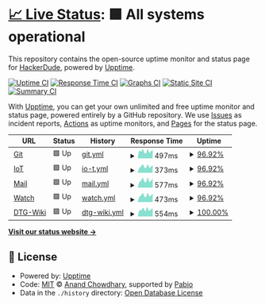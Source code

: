 # [📈 Live Status](https://ThatHackerDudeFromCyberspace.github.io/uptime): <!--live status--> **🟩 All systems operational**

This repository contains the open-source uptime monitor and status page for [HackerDude](https://ThatHackerDudeFromCyberspace.github.io/uptime), powered by [Upptime](https://github.com/upptime/upptime).

[![Uptime CI](https://github.com/ThatHackerDudeFromCyberspace/uptime/workflows/Uptime%20CI/badge.svg)](https://github.com/ThatHackerDudeFromCyberspace/uptime/actions?query=workflow%3A%22Uptime+CI%22)
[![Response Time CI](https://github.com/ThatHackerDudeFromCyberspace/uptime/workflows/Response%20Time%20CI/badge.svg)](https://github.com/ThatHackerDudeFromCyberspace/uptime/actions?query=workflow%3A%22Response+Time+CI%22)
[![Graphs CI](https://github.com/ThatHackerDudeFromCyberspace/uptime/workflows/Graphs%20CI/badge.svg)](https://github.com/ThatHackerDudeFromCyberspace/uptime/actions?query=workflow%3A%22Graphs+CI%22)
[![Static Site CI](https://github.com/ThatHackerDudeFromCyberspace/uptime/workflows/Static%20Site%20CI/badge.svg)](https://github.com/ThatHackerDudeFromCyberspace/uptime/actions?query=workflow%3A%22Static+Site+CI%22)
[![Summary CI](https://github.com/ThatHackerDudeFromCyberspace/uptime/workflows/Summary%20CI/badge.svg)](https://github.com/ThatHackerDudeFromCyberspace/uptime/actions?query=workflow%3A%22Summary+CI%22)

With [Upptime](https://upptime.js.org), you can get your own unlimited and free uptime monitor and status page, powered entirely by a GitHub repository. We use [Issues](https://github.com/ThatHackerDudeFromCyberspace/uptime/issues) as incident reports, [Actions](https://github.com/ThatHackerDudeFromCyberspace/uptime/actions) as uptime monitors, and [Pages](https://ThatHackerDudeFromCyberspace.github.io/uptime) for the status page.

<!--start: status pages-->
<!-- This summary is generated by Upptime (https://github.com/upptime/upptime) -->
<!-- Do not edit this manually, your changes will be overwritten -->
<!-- prettier-ignore -->
| URL | Status | History | Response Time | Uptime |
| --- | ------ | ------- | ------------- | ------ |
| <img alt="" src="https://icons.duckduckgo.com/ip3/git.hackerdude.tech.ico" height="13"> [Git](https://git.hackerdude.tech/) | 🟩 Up | [git.yml](https://github.com/ThatHackerDudeFromCyberspace/uptime/commits/HEAD/history/git.yml) | <details><summary><img alt="Response time graph" src="./graphs/git/response-time-week.png" height="20"> 497ms</summary><br><a href="https://uptime.hackerdude.tech/history/git"><img alt="Response time 523" src="https://img.shields.io/endpoint?url=https%3A%2F%2Fraw.githubusercontent.com%2FThatHackerDudeFromCyberspace%2Fuptime%2FHEAD%2Fapi%2Fgit%2Fresponse-time.json"></a><br><a href="https://uptime.hackerdude.tech/history/git"><img alt="24-hour response time 591" src="https://img.shields.io/endpoint?url=https%3A%2F%2Fraw.githubusercontent.com%2FThatHackerDudeFromCyberspace%2Fuptime%2FHEAD%2Fapi%2Fgit%2Fresponse-time-day.json"></a><br><a href="https://uptime.hackerdude.tech/history/git"><img alt="7-day response time 497" src="https://img.shields.io/endpoint?url=https%3A%2F%2Fraw.githubusercontent.com%2FThatHackerDudeFromCyberspace%2Fuptime%2FHEAD%2Fapi%2Fgit%2Fresponse-time-week.json"></a><br><a href="https://uptime.hackerdude.tech/history/git"><img alt="30-day response time 509" src="https://img.shields.io/endpoint?url=https%3A%2F%2Fraw.githubusercontent.com%2FThatHackerDudeFromCyberspace%2Fuptime%2FHEAD%2Fapi%2Fgit%2Fresponse-time-month.json"></a><br><a href="https://uptime.hackerdude.tech/history/git"><img alt="1-year response time 523" src="https://img.shields.io/endpoint?url=https%3A%2F%2Fraw.githubusercontent.com%2FThatHackerDudeFromCyberspace%2Fuptime%2FHEAD%2Fapi%2Fgit%2Fresponse-time-year.json"></a></details> | <details><summary><a href="https://uptime.hackerdude.tech/history/git">96.92%</a></summary><a href="https://uptime.hackerdude.tech/history/git"><img alt="All-time uptime 98.38%" src="https://img.shields.io/endpoint?url=https%3A%2F%2Fraw.githubusercontent.com%2FThatHackerDudeFromCyberspace%2Fuptime%2FHEAD%2Fapi%2Fgit%2Fuptime.json"></a><br><a href="https://uptime.hackerdude.tech/history/git"><img alt="24-hour uptime 100.00%" src="https://img.shields.io/endpoint?url=https%3A%2F%2Fraw.githubusercontent.com%2FThatHackerDudeFromCyberspace%2Fuptime%2FHEAD%2Fapi%2Fgit%2Fuptime-day.json"></a><br><a href="https://uptime.hackerdude.tech/history/git"><img alt="7-day uptime 96.92%" src="https://img.shields.io/endpoint?url=https%3A%2F%2Fraw.githubusercontent.com%2FThatHackerDudeFromCyberspace%2Fuptime%2FHEAD%2Fapi%2Fgit%2Fuptime-week.json"></a><br><a href="https://uptime.hackerdude.tech/history/git"><img alt="30-day uptime 96.11%" src="https://img.shields.io/endpoint?url=https%3A%2F%2Fraw.githubusercontent.com%2FThatHackerDudeFromCyberspace%2Fuptime%2FHEAD%2Fapi%2Fgit%2Fuptime-month.json"></a><br><a href="https://uptime.hackerdude.tech/history/git"><img alt="1-year uptime 98.38%" src="https://img.shields.io/endpoint?url=https%3A%2F%2Fraw.githubusercontent.com%2FThatHackerDudeFromCyberspace%2Fuptime%2FHEAD%2Fapi%2Fgit%2Fuptime-year.json"></a></details>
| <img alt="" src="https://icons.duckduckgo.com/ip3/iot.hackerdude.tech.ico" height="13"> [IoT](https://iot.hackerdude.tech/) | 🟩 Up | [io-t.yml](https://github.com/ThatHackerDudeFromCyberspace/uptime/commits/HEAD/history/io-t.yml) | <details><summary><img alt="Response time graph" src="./graphs/io-t/response-time-week.png" height="20"> 373ms</summary><br><a href="https://uptime.hackerdude.tech/history/io-t"><img alt="Response time 510" src="https://img.shields.io/endpoint?url=https%3A%2F%2Fraw.githubusercontent.com%2FThatHackerDudeFromCyberspace%2Fuptime%2FHEAD%2Fapi%2Fio-t%2Fresponse-time.json"></a><br><a href="https://uptime.hackerdude.tech/history/io-t"><img alt="24-hour response time 456" src="https://img.shields.io/endpoint?url=https%3A%2F%2Fraw.githubusercontent.com%2FThatHackerDudeFromCyberspace%2Fuptime%2FHEAD%2Fapi%2Fio-t%2Fresponse-time-day.json"></a><br><a href="https://uptime.hackerdude.tech/history/io-t"><img alt="7-day response time 373" src="https://img.shields.io/endpoint?url=https%3A%2F%2Fraw.githubusercontent.com%2FThatHackerDudeFromCyberspace%2Fuptime%2FHEAD%2Fapi%2Fio-t%2Fresponse-time-week.json"></a><br><a href="https://uptime.hackerdude.tech/history/io-t"><img alt="30-day response time 400" src="https://img.shields.io/endpoint?url=https%3A%2F%2Fraw.githubusercontent.com%2FThatHackerDudeFromCyberspace%2Fuptime%2FHEAD%2Fapi%2Fio-t%2Fresponse-time-month.json"></a><br><a href="https://uptime.hackerdude.tech/history/io-t"><img alt="1-year response time 510" src="https://img.shields.io/endpoint?url=https%3A%2F%2Fraw.githubusercontent.com%2FThatHackerDudeFromCyberspace%2Fuptime%2FHEAD%2Fapi%2Fio-t%2Fresponse-time-year.json"></a></details> | <details><summary><a href="https://uptime.hackerdude.tech/history/io-t">96.92%</a></summary><a href="https://uptime.hackerdude.tech/history/io-t"><img alt="All-time uptime 96.20%" src="https://img.shields.io/endpoint?url=https%3A%2F%2Fraw.githubusercontent.com%2FThatHackerDudeFromCyberspace%2Fuptime%2FHEAD%2Fapi%2Fio-t%2Fuptime.json"></a><br><a href="https://uptime.hackerdude.tech/history/io-t"><img alt="24-hour uptime 100.00%" src="https://img.shields.io/endpoint?url=https%3A%2F%2Fraw.githubusercontent.com%2FThatHackerDudeFromCyberspace%2Fuptime%2FHEAD%2Fapi%2Fio-t%2Fuptime-day.json"></a><br><a href="https://uptime.hackerdude.tech/history/io-t"><img alt="7-day uptime 96.92%" src="https://img.shields.io/endpoint?url=https%3A%2F%2Fraw.githubusercontent.com%2FThatHackerDudeFromCyberspace%2Fuptime%2FHEAD%2Fapi%2Fio-t%2Fuptime-week.json"></a><br><a href="https://uptime.hackerdude.tech/history/io-t"><img alt="30-day uptime 82.23%" src="https://img.shields.io/endpoint?url=https%3A%2F%2Fraw.githubusercontent.com%2FThatHackerDudeFromCyberspace%2Fuptime%2FHEAD%2Fapi%2Fio-t%2Fuptime-month.json"></a><br><a href="https://uptime.hackerdude.tech/history/io-t"><img alt="1-year uptime 96.20%" src="https://img.shields.io/endpoint?url=https%3A%2F%2Fraw.githubusercontent.com%2FThatHackerDudeFromCyberspace%2Fuptime%2FHEAD%2Fapi%2Fio-t%2Fuptime-year.json"></a></details>
| <img alt="" src="https://icons.duckduckgo.com/ip3/mail.hackerdude.tech.ico" height="13"> [Mail](https://mail.hackerdude.tech/) | 🟩 Up | [mail.yml](https://github.com/ThatHackerDudeFromCyberspace/uptime/commits/HEAD/history/mail.yml) | <details><summary><img alt="Response time graph" src="./graphs/mail/response-time-week.png" height="20"> 577ms</summary><br><a href="https://uptime.hackerdude.tech/history/mail"><img alt="Response time 599" src="https://img.shields.io/endpoint?url=https%3A%2F%2Fraw.githubusercontent.com%2FThatHackerDudeFromCyberspace%2Fuptime%2FHEAD%2Fapi%2Fmail%2Fresponse-time.json"></a><br><a href="https://uptime.hackerdude.tech/history/mail"><img alt="24-hour response time 733" src="https://img.shields.io/endpoint?url=https%3A%2F%2Fraw.githubusercontent.com%2FThatHackerDudeFromCyberspace%2Fuptime%2FHEAD%2Fapi%2Fmail%2Fresponse-time-day.json"></a><br><a href="https://uptime.hackerdude.tech/history/mail"><img alt="7-day response time 577" src="https://img.shields.io/endpoint?url=https%3A%2F%2Fraw.githubusercontent.com%2FThatHackerDudeFromCyberspace%2Fuptime%2FHEAD%2Fapi%2Fmail%2Fresponse-time-week.json"></a><br><a href="https://uptime.hackerdude.tech/history/mail"><img alt="30-day response time 612" src="https://img.shields.io/endpoint?url=https%3A%2F%2Fraw.githubusercontent.com%2FThatHackerDudeFromCyberspace%2Fuptime%2FHEAD%2Fapi%2Fmail%2Fresponse-time-month.json"></a><br><a href="https://uptime.hackerdude.tech/history/mail"><img alt="1-year response time 599" src="https://img.shields.io/endpoint?url=https%3A%2F%2Fraw.githubusercontent.com%2FThatHackerDudeFromCyberspace%2Fuptime%2FHEAD%2Fapi%2Fmail%2Fresponse-time-year.json"></a></details> | <details><summary><a href="https://uptime.hackerdude.tech/history/mail">96.92%</a></summary><a href="https://uptime.hackerdude.tech/history/mail"><img alt="All-time uptime 97.01%" src="https://img.shields.io/endpoint?url=https%3A%2F%2Fraw.githubusercontent.com%2FThatHackerDudeFromCyberspace%2Fuptime%2FHEAD%2Fapi%2Fmail%2Fuptime.json"></a><br><a href="https://uptime.hackerdude.tech/history/mail"><img alt="24-hour uptime 100.00%" src="https://img.shields.io/endpoint?url=https%3A%2F%2Fraw.githubusercontent.com%2FThatHackerDudeFromCyberspace%2Fuptime%2FHEAD%2Fapi%2Fmail%2Fuptime-day.json"></a><br><a href="https://uptime.hackerdude.tech/history/mail"><img alt="7-day uptime 96.92%" src="https://img.shields.io/endpoint?url=https%3A%2F%2Fraw.githubusercontent.com%2FThatHackerDudeFromCyberspace%2Fuptime%2FHEAD%2Fapi%2Fmail%2Fuptime-week.json"></a><br><a href="https://uptime.hackerdude.tech/history/mail"><img alt="30-day uptime 96.11%" src="https://img.shields.io/endpoint?url=https%3A%2F%2Fraw.githubusercontent.com%2FThatHackerDudeFromCyberspace%2Fuptime%2FHEAD%2Fapi%2Fmail%2Fuptime-month.json"></a><br><a href="https://uptime.hackerdude.tech/history/mail"><img alt="1-year uptime 97.01%" src="https://img.shields.io/endpoint?url=https%3A%2F%2Fraw.githubusercontent.com%2FThatHackerDudeFromCyberspace%2Fuptime%2FHEAD%2Fapi%2Fmail%2Fuptime-year.json"></a></details>
| <img alt="" src="https://icons.duckduckgo.com/ip3/watch.hackerdude.tech.ico" height="13"> [Watch](https://watch.hackerdude.tech/) | 🟩 Up | [watch.yml](https://github.com/ThatHackerDudeFromCyberspace/uptime/commits/HEAD/history/watch.yml) | <details><summary><img alt="Response time graph" src="./graphs/watch/response-time-week.png" height="20"> 473ms</summary><br><a href="https://uptime.hackerdude.tech/history/watch"><img alt="Response time 504" src="https://img.shields.io/endpoint?url=https%3A%2F%2Fraw.githubusercontent.com%2FThatHackerDudeFromCyberspace%2Fuptime%2FHEAD%2Fapi%2Fwatch%2Fresponse-time.json"></a><br><a href="https://uptime.hackerdude.tech/history/watch"><img alt="24-hour response time 597" src="https://img.shields.io/endpoint?url=https%3A%2F%2Fraw.githubusercontent.com%2FThatHackerDudeFromCyberspace%2Fuptime%2FHEAD%2Fapi%2Fwatch%2Fresponse-time-day.json"></a><br><a href="https://uptime.hackerdude.tech/history/watch"><img alt="7-day response time 473" src="https://img.shields.io/endpoint?url=https%3A%2F%2Fraw.githubusercontent.com%2FThatHackerDudeFromCyberspace%2Fuptime%2FHEAD%2Fapi%2Fwatch%2Fresponse-time-week.json"></a><br><a href="https://uptime.hackerdude.tech/history/watch"><img alt="30-day response time 502" src="https://img.shields.io/endpoint?url=https%3A%2F%2Fraw.githubusercontent.com%2FThatHackerDudeFromCyberspace%2Fuptime%2FHEAD%2Fapi%2Fwatch%2Fresponse-time-month.json"></a><br><a href="https://uptime.hackerdude.tech/history/watch"><img alt="1-year response time 504" src="https://img.shields.io/endpoint?url=https%3A%2F%2Fraw.githubusercontent.com%2FThatHackerDudeFromCyberspace%2Fuptime%2FHEAD%2Fapi%2Fwatch%2Fresponse-time-year.json"></a></details> | <details><summary><a href="https://uptime.hackerdude.tech/history/watch">96.92%</a></summary><a href="https://uptime.hackerdude.tech/history/watch"><img alt="All-time uptime 98.02%" src="https://img.shields.io/endpoint?url=https%3A%2F%2Fraw.githubusercontent.com%2FThatHackerDudeFromCyberspace%2Fuptime%2FHEAD%2Fapi%2Fwatch%2Fuptime.json"></a><br><a href="https://uptime.hackerdude.tech/history/watch"><img alt="24-hour uptime 100.00%" src="https://img.shields.io/endpoint?url=https%3A%2F%2Fraw.githubusercontent.com%2FThatHackerDudeFromCyberspace%2Fuptime%2FHEAD%2Fapi%2Fwatch%2Fuptime-day.json"></a><br><a href="https://uptime.hackerdude.tech/history/watch"><img alt="7-day uptime 96.92%" src="https://img.shields.io/endpoint?url=https%3A%2F%2Fraw.githubusercontent.com%2FThatHackerDudeFromCyberspace%2Fuptime%2FHEAD%2Fapi%2Fwatch%2Fuptime-week.json"></a><br><a href="https://uptime.hackerdude.tech/history/watch"><img alt="30-day uptime 96.07%" src="https://img.shields.io/endpoint?url=https%3A%2F%2Fraw.githubusercontent.com%2FThatHackerDudeFromCyberspace%2Fuptime%2FHEAD%2Fapi%2Fwatch%2Fuptime-month.json"></a><br><a href="https://uptime.hackerdude.tech/history/watch"><img alt="1-year uptime 98.02%" src="https://img.shields.io/endpoint?url=https%3A%2F%2Fraw.githubusercontent.com%2FThatHackerDudeFromCyberspace%2Fuptime%2FHEAD%2Fapi%2Fwatch%2Fuptime-year.json"></a></details>
| <img alt="" src="https://icons.duckduckgo.com/ip3/wiki.ducttapedgames.com.ico" height="13"> [DTG-Wiki](https://wiki.ducttapedgames.com/) | 🟩 Up | [dtg-wiki.yml](https://github.com/ThatHackerDudeFromCyberspace/uptime/commits/HEAD/history/dtg-wiki.yml) | <details><summary><img alt="Response time graph" src="./graphs/dtg-wiki/response-time-week.png" height="20"> 554ms</summary><br><a href="https://uptime.hackerdude.tech/history/dtg-wiki"><img alt="Response time 726" src="https://img.shields.io/endpoint?url=https%3A%2F%2Fraw.githubusercontent.com%2FThatHackerDudeFromCyberspace%2Fuptime%2FHEAD%2Fapi%2Fdtg-wiki%2Fresponse-time.json"></a><br><a href="https://uptime.hackerdude.tech/history/dtg-wiki"><img alt="24-hour response time 646" src="https://img.shields.io/endpoint?url=https%3A%2F%2Fraw.githubusercontent.com%2FThatHackerDudeFromCyberspace%2Fuptime%2FHEAD%2Fapi%2Fdtg-wiki%2Fresponse-time-day.json"></a><br><a href="https://uptime.hackerdude.tech/history/dtg-wiki"><img alt="7-day response time 554" src="https://img.shields.io/endpoint?url=https%3A%2F%2Fraw.githubusercontent.com%2FThatHackerDudeFromCyberspace%2Fuptime%2FHEAD%2Fapi%2Fdtg-wiki%2Fresponse-time-week.json"></a><br><a href="https://uptime.hackerdude.tech/history/dtg-wiki"><img alt="30-day response time 868" src="https://img.shields.io/endpoint?url=https%3A%2F%2Fraw.githubusercontent.com%2FThatHackerDudeFromCyberspace%2Fuptime%2FHEAD%2Fapi%2Fdtg-wiki%2Fresponse-time-month.json"></a><br><a href="https://uptime.hackerdude.tech/history/dtg-wiki"><img alt="1-year response time 726" src="https://img.shields.io/endpoint?url=https%3A%2F%2Fraw.githubusercontent.com%2FThatHackerDudeFromCyberspace%2Fuptime%2FHEAD%2Fapi%2Fdtg-wiki%2Fresponse-time-year.json"></a></details> | <details><summary><a href="https://uptime.hackerdude.tech/history/dtg-wiki">100.00%</a></summary><a href="https://uptime.hackerdude.tech/history/dtg-wiki"><img alt="All-time uptime 97.10%" src="https://img.shields.io/endpoint?url=https%3A%2F%2Fraw.githubusercontent.com%2FThatHackerDudeFromCyberspace%2Fuptime%2FHEAD%2Fapi%2Fdtg-wiki%2Fuptime.json"></a><br><a href="https://uptime.hackerdude.tech/history/dtg-wiki"><img alt="24-hour uptime 100.00%" src="https://img.shields.io/endpoint?url=https%3A%2F%2Fraw.githubusercontent.com%2FThatHackerDudeFromCyberspace%2Fuptime%2FHEAD%2Fapi%2Fdtg-wiki%2Fuptime-day.json"></a><br><a href="https://uptime.hackerdude.tech/history/dtg-wiki"><img alt="7-day uptime 100.00%" src="https://img.shields.io/endpoint?url=https%3A%2F%2Fraw.githubusercontent.com%2FThatHackerDudeFromCyberspace%2Fuptime%2FHEAD%2Fapi%2Fdtg-wiki%2Fuptime-week.json"></a><br><a href="https://uptime.hackerdude.tech/history/dtg-wiki"><img alt="30-day uptime 96.83%" src="https://img.shields.io/endpoint?url=https%3A%2F%2Fraw.githubusercontent.com%2FThatHackerDudeFromCyberspace%2Fuptime%2FHEAD%2Fapi%2Fdtg-wiki%2Fuptime-month.json"></a><br><a href="https://uptime.hackerdude.tech/history/dtg-wiki"><img alt="1-year uptime 97.10%" src="https://img.shields.io/endpoint?url=https%3A%2F%2Fraw.githubusercontent.com%2FThatHackerDudeFromCyberspace%2Fuptime%2FHEAD%2Fapi%2Fdtg-wiki%2Fuptime-year.json"></a></details>

<!--end: status pages-->

[**Visit our status website →**](https://ThatHackerDudeFromCyberspace.github.io/uptime)

## 📄 License

- Powered by: [Upptime](https://github.com/upptime/upptime)
- Code: [MIT](./LICENSE) © [Anand Chowdhary](https://anandchowdhary.com), supported by [Pabio](https://pabio.com)
- Data in the `./history` directory: [Open Database License](https://opendatacommons.org/licenses/odbl/1-0/)
